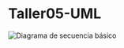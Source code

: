 # Taller05-UML

![Diagrama de secuencia básico](https://user-images.githubusercontent.com/115115438/201000937-890aa90c-9636-4c79-8219-629633dfc8c4.png)

